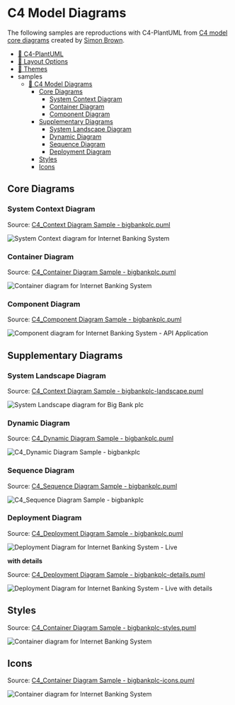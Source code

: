 # C4 Model Diagrams

The following samples are reproductions with C4-PlantUML from [C4 model core diagrams](https://c4model.com/#coreDiagrams) created by [Simon Brown](https://simonbrown.je/).

- [📄 C4-PlantUML](../README.md#c4-plantuml)
- [📄 Layout Options](../LayoutOptions.md#layout-options)
- [📄 Themes](../Themes.md#themes)
- samples
  - [📄 C4 Model Diagrams](#c4-model-diagrams)
    - [Core Diagrams](#core-diagrams)
      - [System Context Diagram](#system-context-diagram)
      - [Container Diagram](#container-diagram)
      - [Component Diagram](#component-diagram)
    - [Supplementary Diagrams](#supplementary-diagrams)
      - [System Landscape Diagram](#system-landscape-diagram)
      - [Dynamic Diagram](#dynamic-diagram)
      - [Sequence Diagram](#sequence-diagram)
      - [Deployment Diagram](#deployment-diagram)
    - [Styles](#styles)
    - [Icons](#icons)

## Core Diagrams

### System Context Diagram

Source: [C4_Context Diagram Sample - bigbankplc.puml](C4_Context%20Diagram%20Sample%20-%20bigbankplc.puml)

![System Context diagram for Internet Banking System](https://www.plantuml.com/plantuml/png/VLB1Zjem5BpdArwvb9KWgQfUsjFkqgXT2RQeWAgU8iSy4Wl7ZkoN1Vw-po79GfVs5Z_Fp9iPvzwJSDHKEdgdZDJD5g4aglsN977Y41UAoYPlF3ff3Q6XMDeggRKmWJFrjDKgJsQVfiimsYpcoSl7-7FyWKVPB32E5DT1_JqqXgaLIm2L23khjJqeKu1M1a6OBLnTA-VvomAl1csbqFh46eF7l-MZ-SFl7vjrzkjf_JsRfz_Ivw_ZkoWYHHfXTVA45NG4s2fHE56n1GTFF7862Hw5sGStPsmKBT5vQyQoyMGhT1COdIT23z1PTpVYomVeaM1tROASKHCuS7zGzymm0o6bRGpvU7GNdRUDyxDYvjiZo_t3LhifzEQ7TJwKzABm0Cfme4gGiWP4RfksIEMkbqxQfYknHwZ5ATJT-kYCPEcHnfLG-jL9EWrdyCF-DMTJhJqEj53IMMzt1EbHbi8K27X9UCtOIviTLu-ii-Y_RsHSaNNeWH-zRrFo0BgQRYGTsfXS92KdZ1SomFY49DkaFr5VlEgRvZSUFSCObJqAkR-0NlUoGhFrNTZm1Xtd6LLHvjQzUTB_iDl4Y_NoB76BEPJMkRjdEl_rVm0= "System Context diagram for Internet Banking System")

### Container Diagram

Source: [C4_Container Diagram Sample - bigbankplc.puml](C4_Container%20Diagram%20Sample%20-%20bigbankplc.puml)

![Container diagram for Internet Banking System](https://www.plantuml.com/plantuml/png/dLLDZzCm4BttLmpbG5TAMq1Su4IthTY5RJTikYoSeedZjXQE7TbEknNYlpDEyz5q4GXwibyyRvvdthZlhKFZYapsdWd5P95os3gNstVZiS7zQ2FSjaWAomtJod7bHanduroYyZ53wr8fal7qpJ3qqFtYPhnxFNexUabGFAK858gRKUxvNq2XA3WZ4d1R3cijfTuBjG59Xm1L2ftFmbXQQQ3a83L3AG_4qQXyce2-tao-tTwlujLj6Czk7vQ3YnQRH77qQRwQNX5OGG_NgwluPlvXlfmHs7F2IUAjII4Lk36OaL03rtHvexY3IrJVlUReO1tFUhsG6wlLW1NMwOoR0ARDgZ-16WQzBY-LK7G0Uoegv6KWoX83P4mNoja-wJXInvS4f6WE0_QAkCu5z2_WHm_er-WTx7aIOvxJuGUUm2JFfM3eX5PzWZxY3WE8SkF5BxvCFJRZKkn8HYcDVE04WwhDPJiytEHDwek74nBPpMnpukv7z5doOOWRxhFNMIDcHEu2cAXD8T5uE3Hw9r9kWPhw-onhyegNZbAuWtT1NKaBEu4-HXYW2qDYz9xS-KHIfXCXULMFHRcfHKsV1_0LCwHITCMG4JFXU0gsI2o9gPhsV-AE0Y3bEy7ukRnPCaZHOOAM-pvKIwyc-dm3dRtJXhJv2GJ3Dy8wK_OKX29VPkKwW2tQBUd6Wep534-fWmAb3RolkBKqFnlQSCT6JmgL8FlELKgL4jwouVNldJFJTCoqSPtA_QL2lYX4JAb_DkwUFxe1pr38s9O0qSs72zfNa-NvLrHyKLBJc2m4CzhgjOFv8zkY8fCT8udsXBDIqB8IfrhJ6FEpqJqfhdTXrMj6G7EBan839hfmRQE3Pc83e8ueY-LzsoBtxhWyUHNQsRottFhSLwjL6D71xhdZ9FtvJCVQvT5ZkdZ9nMQRw9ENu4XNptd5L8BTjjS9qHuK2-1ZTBiSdoO_JVbFaV4bdMw5jQRlijnnJ2siZSxAXsTlQ0pfMTAUkIAUNKxhUthEatgSsIWYMWjywD6IenLovhYkXcvSOVqZswIF5gkm8cekqmb_uhkwC3v-N5NdA_q_riLvJw7-N-iN "Container diagram for Internet Banking System")

### Component Diagram

Source: [C4_Component Diagram Sample - bigbankplc.puml](C4_Component%20Diagram%20Sample%20-%20bigbankplc.puml)

![Component diagram for Internet Banking System - API Application](https://www.plantuml.com/plantuml/png/fLN9Rjim4BthAwO-j3RWs4NHItkAbxH9aCM8dIudOqJHCbik0adPDOh-UuUKBSbEK0HeBg78DpDltZpIvywZzQMIoIkXcImp3cll2_TnEBIu7UJ2hykqTDmoeptNVi2C6XOITOWvSpwJ8XrEtf_DmjRZxSrmysxmOV2MjfOJemgZGqmHyh-1KbEmeWtmQmuh8wNP2fs359e3wWoEZeLrj390nK4QXbBkA4VDycc1v6Rq_VvniVnwjRXStbnylhYRTdj9ueMN13zW8HEOMrHKty8LzMGrzp16_JDGcU-SvmhEO3IxWb5HIC7G2wEJP4Bz8n6rNLTW7pfpWbFU6UQy3UpGqG_Se6DM53vsXJel9TfmChDc8pBkWBg9NOe3WNHFO4KYXJmeXT-5zbdfl57SEjW83372mfQda5gpfR4CEhqMDHMOtPfKo4WgbFo62gtGnzL9SYKypy2LgQFgnly76rNLs__B-4OmVaHhcdQpbEfFqMEAZWSk3rnYbHaEsp1dQwumdCwziSGp-0uipuNpDgA98OrDnNKVrkZMr0EMn4Fx_G20MPw5JvIk3yWOTuxyazC7zopmgcQylFZbkofrGJ1YkI9By1CRj9Y4UPbL58dHHYrGYmzWQahVA1IBcr9xMX5zxJ1AsV1e15gE2PUXtNMn45Jqn7oT7lnEWFvg4tUTo7KqOQx9n10oMRfFFBhizii47ZZTdkFjKRXlbQWkp3Bae0R2yjdXkqg4tadffglEQB-4UQd8PRkNyQXjs9XfIyyCkTBjqrHAaxK2bLh69qmSPwKbOmOXzilcD0wliA6HCSTZ_n_RsWOhae-Y93glnje7jiRgeq3djiPcpUIEQP29LiWmu_-m4doAY6T8ZQ0A1jAe6eIgSnnF8decbAQxipT0Iu57nmyAXVDcIcrw9w0cFDxF1uuPl8OjRN5I8x2xdeudhO1Mhkhgn8JXbQ6N_tAncCq9_2T9OlBmJEvzUe1Tp-_lQbmDQZdgMM14gXTaKoz8TivrHhyMVm4= "Component diagram for Internet Banking System - API Application")

## Supplementary Diagrams

### System Landscape Diagram

Source: [C4_Context Diagram Sample - bigbankplc-landscape.puml](C4_Context%20Diagram%20Sample%20-%20bigbankplc-landscape.puml)

![System Landscape diagram for Big Bank plc](https://www.plantuml.com/plantuml/png/TLHDRzim3BtxLt2vD0NIf1XssKxDXx4MIveYJb3iPCYod0YH9K-IcmR3_lieVyLkdPmYyf5y91_zO2pHDa-5zuLBAlAOmS7QpFoOJ3GvZVVS7l8eDqnJ9IsJTanLEia4aIxcpjXOy6Wo_tRtuaoxrNBozdNyVNoFfd3k8jxjE7FPRo2N69fY2h071eaIGfsut8FWaW6HCNJSN1lyfm1BWr2K277670t7Z-czc-Nqztgt3RVhbt2nVdqUtZQcQH06l_pj_15jbUdrQViOBlsV_lC2ZPxbLZ08piQo59R8nL2ICOWvsMkI8bSDCxw76P57o0Jrl1UcZP93cXkhKgP7C2WjH1GWrzQyyWtGEOKQ2Ief-eiGDO8JJXUoEjBPW52gScdDU82yVEnGPveR5ixG6XDz7j9xJDXcCxY5lnxWh-G_Z4e2eIcU27voMIIp3RKIM11pIp0DE-Cc_iRP2RZ4fbDYkP908fKNM-6wot5Kh2qbHmOPERlTbRGlP4B_tGw9TIocszMrYcuCCQeDA347b-53WfHmSMd7ltDlC4qJMvmdBth48QuurSgen8B_JWz4xXcmTa0VGNJB11VDCDcg_jyphS0gpGoW5kirKZH0DV2UcJLTZbepivf8GwY3uOjPsb0gDLHGgYD3lBmtJXspMb0Gb2O8B4cIGTjJWS4uJp5MBXkvrODjLOa8FOOgISe2Ctp1kdXTSa_Zb4jka7JP5oxSv5ccjBrUvP_dRPW8dndV7oAbMsVoIPixmmn6EFYcXIibyrhfmXJ2m4y1XbPWnxM5xoeaO7Z1rTgTmDnyFrRe6V3K70tyoPafLkFYdBYOODb1ILOdMNmwiEl5EvGtvI6qnTRflYTj7t3Heuqhq5rtmJqeRqdEcB4WrgtVzTKbRmlZhdkH5-S3zevVu_y= "System Landscape diagram for Big Bank plc")

### Dynamic Diagram

Source: [C4_Dynamic Diagram Sample - bigbankplc.puml](C4_Dynamic%20Diagram%20Sample%20-%20bigbankplc.puml)

![C4_Dynamic Diagram Sample - bigbankplc](https://www.plantuml.com/plantuml/png/fLNVRzem47xFNt7h9Wsa4jPgUzYaIQLGhQsWK0AgzXHT4WFM73ko7HYRzh_l718IVZnqMXzeVBhxlhllxkmROr7RF1NU6ovZaISCLjPcvaktgt7ZBxbTvL5kc8wLj4nQFrPfDnCeNKp7s4JmgDl_s9auqtmqxAwl_S_-1pA5Wwt4bCT-vj2zOU_xU3uBP-D9E1Y_FBNQbUNbONOV3k--tJqDoEXDc3PAjkBSM9KoVGdz_TT53ohpHTiBjiQoDBnLkKnGRrln5NbKpl0W5qgdQBcI5stuxG7zzQa4v9Bf5cPPqxcNPOB7EsUoF-8QJQnvPY-X9vUvGEtCFI7KnknJC60Lf2XnoS2k6DUGQRNWWb5kXsnLH4WohddCcjJ1pbJHNaAGQIwNSAkKTSRPYa6ckBIW5e1np8m1gcoV1V1ceKV4ANbJUY4raA16knFSviOXJp6Ak1qz5omQfScKjWKskLCu4R4rTToSm6hcN2dBHa7JojQiQ9f7M_U_hnbQPa2wJ0KtB844BHPaUp38SfqfmqxvC4-uRN3rtBd9qt_RzP_kPkvpejMQ9yIbz18bDuKmdGsPe81nH0kCkQ3FKwf1L3ShYPfz6b2-4Pg2Rgmn5WokhcDt2gpIpBog8GHVQrVWrx8r2KRRu7dOmCPAkL-at9f6Zx2BUH2YRjPUKKnWfU9_4DQHrBAwa-E-SyslZsKgZUe08vNRSaXe1T322jTqVz1sCSaIellZULCcma5ZdNUhDy-IOY9Mt5Hh0wwGfQEwdyqc0KLJw6vJponG1N1EzXhfCHW_THjmuVJCCXvslAopK9FlheF1RP_2Zogfum-tB60oQQIL5tdkHL8E4CrMkj5vnsN2VdvzSB-jTkTgb-By34LvNocvu3gjCC-23T7O2l2wJ7fuU16SMz__pVhSdN0qwYV2dW9vxqiZn1X1n83ADHPGBoa71It1VnHtBIYH0B4MeRxlaxiGfaqw6H2A9fxcc0PhexcbDmisz8XLRBvpBqUXD0MiLEmJINRKpkEhvzKwxLGvAl7w1F1m0qk9IZZkxWylk1-_rC_Z3V7JS_eN "C4_Dynamic Diagram Sample - bigbankplc")

### Sequence Diagram

Source: [C4_Sequence Diagram Sample - bigbankplc.puml](C4_Sequence%20Diagram%20Sample%20-%20bigbankplc.puml)

![C4_Sequence Diagram Sample - bigbankplc](https://www.plantuml.com/plantuml/png/NLDBRzim3BxdLt0vfKDYRrql6p2iUM7jq4TGTzine6N65YPBdaGdoByVfIPhqfjCaTzBz7LWzDotPl1EMsNwYg1XxiANFFUuoshDJL_sWRnobibofboRTmPjd9a4hemky_dLP1LBF-_lykrbzZdx8ALrGNzxiegoBi8FvWA0sf8VgOzZ61RQreOcAwm9fbrdj4BMpWxbwWTkiL1UTmneAvZQkZVeuytAkwskA00Q0su3t13SYYvlYQ54-qT0OTDR5Q7GQDu3Er1zODUI3x3L66UqXnsLK7gt4sVPyE94tNhcUbkXtuzA8PokRi_KNGm0vgxjd9KiHkeo6QcjY828u9qnb9GMdOzQxd_DuOa2lxcT6YFK47CDKM686Dh6uvcbsS5IiGzCRVQM_bCa8jNxQFH__OH-HcZFSZlFveaCCbL71N52sp6e1cqTFpeCOUTy5SP0h2BzCPprqbQZqzWMvKXT2TC26KiC55aJV2A3OnaArL2BII8xJoyPWATQ1_QfMoHid6_JUGmDXaOKOY-vM3uy0oXFLVn48z9GAGe1ZAjVTGw4E-tPonFrPQivd8w9vxHgnUD3VlFyl2faACr8VyfrBYiMG8VfApE9PKXBa3gbAraEP4Wnl8UDT-tXJNSDUKfdYot1L_YMs1QpUHHNt3p-NjyjloyV5XBYDTbA_f1_ "C4_Sequence Diagram Sample - bigbankplc")

### Deployment Diagram

Source: [C4_Deployment Diagram Sample - bigbankplc.puml](C4_Deployment%20Diagram%20Sample%20-%20bigbankplc.puml)

![Deployment Diagram for Internet Banking System - Live](https://www.plantuml.com/plantuml/png/pLPjJoCt4FxEhvYcbIwWa41AArhff0i9Tu08YTXGMgaIchMTZOjtlRAz0Ngw_tupkybjGd8jzBuqaLRhMJ_pyioCn-zyG1UArEm0VASpOGgfO1P2xd_jT1m-j1CTPaLSUEM4pOBAGblOj9CRp1YrxuCqEkxqZ_R7BBePNdRctVOlxGCItGrKRknJog2SJRo18YCq2o3C54ojCVP1PmaOdId0JCBQP-qylLaWws2iG6EUICSNDxTOsEb9UMeK2oQOD1jJmiGexXij-25E-jPOzxRnlJZWVsENTryhix4pgCVmR2z9sSUbzEZ7uy7W9z90_f1VeZ0Ob0IZ4aL1QCykIsYY27fUVj4P6AHeMCakWIvxVunk9dUtvvEpkylJ3wTNWoOf2peO1NLGCD2OE4o9AGVdHB_BL80JpEwPjEZ91vN2FbpgkThPgM5tLrQgPcv42nedEYa1GCl6ipL830X2iUB6xaSg0O3dMcH6e5WdCM7sCTTxUtj_XiTZLdKJ5rG4SFXp--08BYVHKiKsDPYZc2a2zSeNcDXKO6Wy5y1n-t5L3V_wL7T8j3bIeXamFeTUdXjD-xNDMCS5ph4idoXtpCpmjpwBnyxEjLH-axef5IA3qUZm17DDQBY8HbUTiyba706PQ5DobnvysgcVpmDRK2FZWyCLedZvMegiGs6Oeb7vGdaTEvsYUshKiiEk-2ezWxWfOzeweAJ6w1N3gBgnYXEMOeY8xXJvQnIiKsMjEd0gqJwuSZTLAnLSMhwtO8P-HXMC1VLa5XQiWt1AyXADRm4AeRod7areeO9uFNdTTVAwMydZriJ4lwsRTHV-ZS_kAg6HeaDCRbBwpuetMUx-NsZUulZBY8zN2NzGSTNMH_-jhRlVsDTadm2tAdvXNm-KeHFF-N9Aq00Zjc0ndShTBDveUKyFIdUE2KsQsiosKlsqUPYcbbti5pxOLBat7aYWIPrKSorK5MzEw_DH17HMzpBfh9RBaEjGAnXj7rPuGZ7uTwH6rzdQeOKqB5BDmyCNiQT8x7HxPEk76SrBiN3JboSRORHRzvU3tX8a3TzyFKgM53mTs6DDLm1lfm5kTIRjWsU7ggXJ5AFeQnCaThHNkKM6JweLA_nWBMUaFtDahGL3-xSs1k6zTcfg7riBtH5EYHecTQY5gnmubObQBQUQNvyZTroLwp7dUaj9HSBfl2gLNfRGx7Rhn1lpRLnJFSCYwcLvbKL5nyIN0gXcsH3loI1FDBxTK45RzkGlRxDg4X6QGMLKhq7StLHDLT5Hzuijen9rWbTSNTWgpPI3v5gXz32bx9HKFJWgngN1Yy59VntGVGbYstd5xbwNeskff4eO8Slx2S7fQXITZMxhcz8xkcRHVUyp "Deployment Diagram for Internet Banking System - Live")

**with details**

Source: [C4_Deployment Diagram Sample - bigbankplc-details.puml](C4_Deployment%20Diagram%20Sample%20-%20bigbankplc-details.puml)

![Deployment Diagram for Internet Banking System - Live with details](https://www.plantuml.com/plantuml/png/vLTjJ-D64FxEhvYcbGWe9912HIkTT279GL12eZWSLwbIjBOtpfQrrzfT1zBg_djdriuvRt1SArML2b9apyxxF3CxVcyiqpQBvG70To89P1Poc5kRcbyQ3SsUwf6myypF3DU1IYnFR3rGSIELB26f4sD3AVn6-_naHAJxGR-nQDP_hfyYQThXgLJBc8HICd48MOBIH00xvp1JKgedaKGWHSA19I5i70jjy4a1MWUf0YRb4dLySNEFXODM67Ob9yA4HTNA36Ly5ZnMQl237xMLLFfTvVlWbFuhHyGzvdA7q_9dkyMBLF9nHJt_yRBJkK0D1m-O7vNPaLOfrtPvmrd8THKF3W4T3ZB9B0z1yeXZTC9GB25KMM35mfs812J3C4dx4GhrMxyExoVJXzxaPjhlNdVlEgJC2YivbD52Hx18inXJgA67TT49jt35aaVAfhSqbiTm0dsnu0S7fTZqJeMycigW1XKwmx0gLo9oWe3axNS8cMKGS39GEVeJCGA0ELi5MwtqiIfMg8G4-oe9LUAgECOie2EO7vBOiZ_jLyC4-NqH-MZdXANY-FZuD_jyILhk_GoH1MS_rK_FeJ_nYDQ29-u3Gd31DMXk12cdp15ArevcJCSrO4703MLv8HXyk82htlL9RuIw1gQ-2c8da5ksOF2HQrC4SrduliFuANwcyukpvk1b5aCiPwVDytMUtJImb0LpJW6w1vYe6DDPsIR0PTtPR2M09X8mAjC11-TojxkMW8tmwA-DBSiGM1fD2T8mwa4hJQKeg-QqKCsyL5DM1n_RHCPe5YBaPXTSC-nX4cPIsANBCODRRtZNk9bCHXwWYVfQq9yFoj-l8ET5j1H02VtJipNOqEjBW9bWxZ2ScEcbWx3FS8BioT6kBQLP8AaaG_U0FJJAzLHAsbaps39Im_PTy5TDRPIZurT37rLq2W5IXuE8vNc55Hay147CwDIp2e5FquCw81B6QiUDNO0Z87RFDPWpCqVWimmR8x55bI7GFAHN9isgEt2SHlZ2RV3DnNgzjyThrMfkLglvMhKCn-ibt5il6iWiCk_A4Nq4BvTmN9ImkLv3RwLzjugjqdGDy39CGd_7Xre-jMdMpfYGYcPDckbK6Io9IkJoQqxk5h_vNwd-7iV_JlE-OUmZDFnrIE3SokV--Vzhxe-BkT_yLmO_Cg661sHzs-3lS1fbshWSOpyWZg3O_1mtaNVk18C_s58fYt2BAyticosVT_UHM96BxSnO5NDzQ0090jM5V242dcSbnVVUq0DimLOIQYN2LSXbgBaOiWzoUPGYuKyCHxH8DcurXWCx5hH_cSmt68cQxOziyxR3NJGet3GEPYWZzAQ_5FIU876nJJUZ94f6YnLvB72zDcfcuK5WEpqPSYYFEcR1q5i5kwtLryXB0yfL-2f_8uNNIb55sdEDrcemK7y8AR4jXEOpzLmhT7iCMqTGKWSYqBa3tJ3Ywt0gysjIHhCeh_M8Qhq7KbwWHPf3fPL4kFxgpSHB-SzoJQ0lebx1ou4A1-WN0EJBpe0zea5QUUZB0G6jo9FVZKhoLGMbISX5zIqIq_kygV9qbFsYN5H1MU0rLmjRpeox-MbK6fXXTLogdZI2SMNmjdFLtXHelaLYtoGdTyTkrrWfoGk6acwrHt7ykl1kXW_bnyPx_5AXRwc_00== "Deployment Diagram for Internet Banking System - Live with details")

## Styles

Source: [C4_Container Diagram Sample - bigbankplc-styles.puml](C4_Container%20Diagram%20Sample%20-%20bigbankplc-styles.puml)

![Container diagram for Internet Banking System](https://www.plantuml.com/plantuml/png/hLPTh-8s47tFhvYo-m1IWBRRVTXAICk5j7jNV6G9jzk7IiXnJB3MiIFRWOkg_lUEyqcusrPgomEA9vvpJiPd9dblBD6so8Jt3PTK50c3axMv-N4wrUGoIRaz5N5XcAPAMYRjXAficWiYNSxOs4JmUBhuOHowqDDwDJr_Ftat-HP3XmLc42wPdkGEtui-R3yVmc0NRJU7xTD-zRW9XYDldYI1O1b2xqaw7CI4Vc4oQNC7Fhm-ucAXXDApry4gM0UR_U6dBVujjglj3k_7QNLtyEhDcxVB-LkNOquaPxE0foSRyOGbaLiFHtX7i1G9zkpPpXese0tTRvAv530kPr2gsp5HAYFcAgc3jfXQovdlTlXCZGw127zv8x9NmMPBOauiMU5wEEgXE_3f_qEXhEqeFCkjOD3M4n9EKaqoE2eDZtYaMZ8B3qH-uJA5w6eiopmlPDeeEQI5iIfZseT5UpMOGnC6TGHxOX1ZjWyNj0haPI8HPGm8fQgGrc0XlGhwy821XEZha7w7MFS21YFutGFyjNg75nOVI9xZviyiXdcU2qw9vKfYdGOVoPdu4ENQYL__id2n9HFyZ39AQUXkoodKvWM2P-t2BM_SF7WuHv5zPfCZzY32suADGv8onzwmHbJptFembsaXYBFf8DJgZBOnG8JuEiknaDH99uBRArZLLjB0cHENmpNW0qEirGLxxeMaJCLSiBeUwtBHY5gyyk5NaX4iHLyC29vnT0IO8ZOefZwqVoUk4W09EtFAxkKjus52B8c9OUuSwakd9lgqWjxQAetQt5m1pL9kh2xF5BX4NsRbjG-dibc056Wigbc29yY9CBxp5JC6X4fnmIoTl2XKtTXOAUui6pv-tJbBXTiqt4wRhdB_K25N50GksvMaPlPoT8syFrhV1yzso3B2nS6K0IGAncjSrptdcFTuBBmanGPQSwgLKKSBmJCz4Odsgp8HzWQprjQX8gOyOeEpkwQ-ARlpP-q2Ye7s-MwA3oHMXUqiuBUzx0EUbJIah4HNVWy7sSsywBhsoJ3Zk3_izs646_lxgXxx-pqzqvTRAxh3nitgMDtCY0gkcG0rKXdi6w8XB0Uk3n_nbJIjoDlJh6PnXN2huBy07HumkPFTDKiVTCT8Ok2eLLOEh8l6ziLnfXnHpRDyM3HLS9WtrRepMOIm1jZOHKkCJiYT7_iQ-dc5SSEvfO_M-x06QX-cb_x2bKsTkjSSJYlyMhYhrSrRS5H_CAo2duFD4ZyKtYEw-uxu4m== "Container diagram for Internet Banking System")

## Icons

Source: [C4_Container Diagram Sample - bigbankplc-icons.puml](C4_Container%20Diagram%20Sample%20-%20bigbankplc-icons.puml)

![Container diagram for Internet Banking System](https://www.plantuml.com/plantuml/png/hLPBa-Cq4BxdLpJXGBRAYNaUuBIP932pJ1wiFJlBoTMsbKIiB1b9JZP5yTzfANx4cHaMAEPajVhnwUklE_FQMDIsAiJWCoupKUKCzjQMveSmr7YSxBZTLsbbcCwKj4pQIQQAi1GeNSpOs5pmD9nzEzuuqyFoFZnyFVb-yYMPaXb589TCJqgVFsTREi5yyUvkjbv5_w2EhKhCzJTTFKwtuorvZ4sfkMKcBD1OfiES7ToTQQlyk5x5qyT5j5uk_jT2teP7PbJ1njyDle1AKeA24e7TCzWg8TIHonq8Xm9b3hrhhWrzAI0085I6GfmeHqlzCwmrLmrj8SfT9V35wrnPoUnBjx_X0L-wAypl8Y5Y3azgNv0PVjA1oGCJgcHd5thT_VJNzKESnEjDCby_haQlEjiqIgAV5_7ibeorwV4klatk5pyjLdCo3YotWdXfI86SuqvZGKHhkAC6QdeitA3yu3YFJjIZOZ3OC6sK76MLiTGc7S2i_HfEeJ63slgcf1GTm9640QKFHE5jW5ccAcdDa72SKoStPCXHdqRPLvJh6i3m5Vmn0FfhyOwEB4smBCdvaQKmBKl1CxHSoI6Ptb0t0eX8OGH--MxcR7CcE15iF3GQJiipgANgvUJCRTsqUVXcwc9TTmbi7u4fgSOm8ZV1nXlSCOUYgHvbcfSsWEbPLCwyqUh0SsQ0nFbyjIrftZq11RSdf-Q6KGC7ZYw6Qw27GwhLaVJYijQgVOAkK2aNhAPewGyDljdd0Rp70ecTFYwQhO9cCWTJfOPmrNtyRpZF0C0l4ERgd0Ve6kWy7ULeCKN3N9FgJ-SV_N8FlRDLcb2w5GEQxRYnsZSSk2JH5luxW3sQFRq0Ar9TfbbExUKeJE14nuoXvR2Z0xFPnEKiJjriFg4mnUm3apbno9s-DtVFosoko4rtSJrEFy6TeuiIkv0Mn9_jK2m-sX4ha1D2Ro2lnNX9vteWNLXC3UA-24tNacTQ6RMriFYOxKaQfFJMizaVLE8YVushgq3vvPOs0RkQ_eiME07NsiZ8qBxjeX60gQfi9uoW7Ve0g6_Ie6UXQGKjWhTCN2oMRhmV33EkzcqSRo9oxFkTX_3lVNgZu5tFvP8LuxjzgYwMoJbTiohgJDxO5qDJ4Cr9PW6yYTQhyBBuPSb_5PdSa7S7h1kDVfQt37C3MwqAlxkE_gUK9j4BwPnuVZDhtkboNl1n9Qc8qXfWOsVrEJeWL-hhO-Z7LSRjwRPyj8mtTQBsCRtm9xfhY77nOStEU_g_fo7dDONI3zzV "Container diagram for Internet Banking System")
